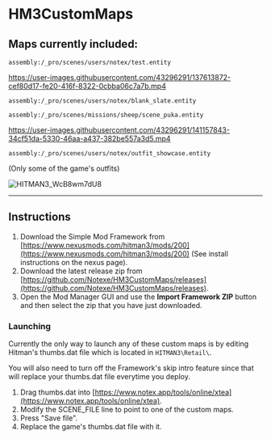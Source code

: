 # HM3CustomMaps

## Maps currently included:

`assembly:/_pro/scenes/users/notex/test.entity`

https://user-images.githubusercontent.com/43296291/137613872-cef80d17-fe20-416f-8322-0cbba06c7a7b.mp4

`assembly:/_pro/scenes/users/notex/blank_slate.entity`

`assembly:/_pro/scenes/missions/sheep/scene_puka.entity`

https://user-images.githubusercontent.com/43296291/141157843-34cf51da-5330-46aa-a437-382be557a3d5.mp4

`assembly:/_pro/scenes/users/notex/outfit_showcase.entity`

(Only some of the game's outfits)

![HITMAN3_WcB8wm7dU8](https://user-images.githubusercontent.com/43296291/141782804-c58f4297-a31e-47b9-a6f3-9b51da46a77f.png)


---
## Instructions
1. Download the Simple Mod Framework from [https://www.nexusmods.com/hitman3/mods/200](https://www.nexusmods.com/hitman3/mods/200) (See install instructions on the nexus page).
2. Download the latest release zip from [https://github.com/Notexe/HM3CustomMaps/releases](https://github.com/Notexe/HM3CustomMaps/releases).
3. Open the Mod Manager GUI and use the **Import Framework ZIP** button and then select the zip that you have just downloaded.

### Launching
Currently the only way to launch any of these custom maps is by editing Hitman's thumbs.dat file which is located in `HITMAN3\Retail\`.

You will also need to turn off the Framework's skip intro feature since that will replace your thumbs.dat file everytime you deploy.

1. Drag thumbs.dat into [https://www.notex.app/tools/online/xtea](https://www.notex.app/tools/online/xtea).
2. Modify the SCENE_FILE line to point to one of the custom maps.
3. Press "Save file".
4. Replace the game's thumbs.dat file with it.
